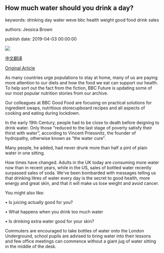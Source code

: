 ## How much water should you drink a day?

keywords: drinking day water weve bbc health weight good food drink sales

authors: Jessica Brown

publish date: 2019-04-03 00:00:00

![](https://ichef.bbci.co.uk/wwfeatures/live/624_351/images/live/p0/75/dr/p075drvq.jpg)

[中文翻译](How%20much%20water%20should%20you%20drink%20a%20day%3F_zh.md)

[Original Article](https://www.bbc.com/future/article/20190403-how-much-water-should-you-drink-a-day)

As many countries urge populations to stay at home, many of us are paying more attention to our diets and how the food we eat can support our health. To help sort out the fact from the fiction, BBC Future is updating some of our most popular nutrition stories from our archive.

Our colleagues at BBC Good Food are focusing on practical solutions for ingredient swaps, nutritious storecupboard recipes and all aspects of cooking and eating during lockdown.

In the early 19th Century, people had to be close to death before deigning to drink water. Only those “reduced to the last stage of poverty satisfy their thirst with water”, according to Vincent Priessnitz, the founder of hydropathy, otherwise known as “the water cure”.

Many people, he added, had never drunk more than half a pint of plain water in one sitting.

How times have changed. Adults in the UK today are consuming more water now than in recent years, while in the US, sales of bottled water recently surpassed sales of soda. We’ve been bombarded with messages telling us that drinking litres of water every day is the secret to good health, more energy and great skin, and that it will make us lose weight and avoid cancer.

You might also like:

• Is juicing actually good for you?

• What happens when you drink too much water

• Is drinking extra water good for your skin?

Commuters are encouraged to take bottles of water onto the London Underground, school pupils are advised to bring water into their lessons and few office meetings can commence without a giant jug of water sitting in the middle of the desk.